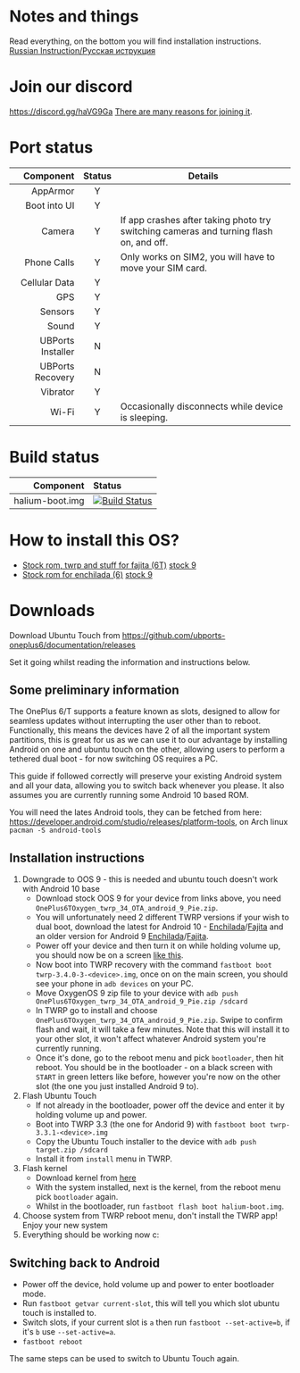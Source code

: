 # Notes and things

Read everything, on the bottom you will find installation instructions.
[Russian Instruction/Русская иструкция](https://github.com/ubports-oneplus6/documentation/blob/master/README.ru.md)
# Join our discord

https://discord.gg/haVG9Ga [There are many reasons for joining it](https://imgur.com/a/WM9ZNDc).

# Port status

|         Component | Status | Details            |
|------------------:|:------:|--------------------|
|          AppArmor |    Y   |                    |
|      Boot into UI |    Y   |                    |
|            Camera |    Y   | If app crashes after taking photo try switching cameras and turning flash on, and off. |
|       Phone Calls |    Y   |  Only works on SIM2, you will have to move your SIM card. |
|     Cellular Data |    Y   |                    |
|               GPS |    Y   |                    |
|           Sensors |    Y   |                    |
|             Sound |    Y   |                    |
| UBPorts Installer |    N   |                    |
|  UBPorts Recovery |    N   |                    |
|          Vibrator |    Y   |                    |
|             Wi-Fi |    Y   | Occasionally disconnects while device is sleeping. |

# Build status

|         Component | Status |
|------------------:|:-------|
|   halium-boot.img | [![Build Status](https://oldpc.mrcyjanek.net:443/ci/job/ubports-oneplus6-android_kernel_oneplus_sdm845/badge/icon)](https://oldpc.mrcyjanek.net:443/ci/job/ubports-oneplus6-android_kernel_oneplus_sdm845/) |

# How to install this OS?

 * [Stock rom, twrp and stuff for fajita (6T)](https://oldpc.mrcyjanek.net/files/:D/Documents/Porting/fajita) [stock 9](https://otafsg1.h2os.com/patch/amazone2/GLO/OnePlus6TOxygen/OnePlus6TOxygen_34.O.24_GLO_024_1909112343/OnePlus6TOxygen_34_OTA_024_all_1909112343_d5b1905.zip)
 * [Stock rom for enchilada (6)](https://oldpc.mrcyjanek.net/files/:D/Documents/Porting/enchilada) [stock 9](https://otafsg1.h2os.com/patch/amazone2/GLO/OnePlus6Oxygen/OnePlus6Oxygen_22.O.34_GLO_034_1909112343/OnePlus6Oxygen_22_OTA_034_all_1909112343_dd26.zip)

# Downloads
Download Ubuntu Touch from https://github.com/ubports-oneplus6/documentation/releases

Set it going whilst reading the information and instructions below.

## Some preliminary information

The OnePlus 6/T supports a feature known as slots, designed to allow for seamless updates without interrupting the user other than to reboot. Functionally, this means the devices have 2 of all the important system partitions, this is great for us as we can use it to our advantage by installing Android on one and ubuntu touch on the other, allowing users to perform a tethered dual boot - for now switching OS requires a PC.

This guide if followed correctly will preserve your existing Android system and all your data, allowing you to switch back whenever you please. It also assumes you are currently running some Android 10 based ROM.

You will need the lates Android tools, they can be fetched from here: https://developer.android.com/studio/releases/platform-tools, on Arch linux `pacman -S android-tools`

## Installation instructions

1. Downgrade to OOS 9 - this is needed and ubuntu touch doesn't work with Android 10 base
    * Download stock OOS 9 for your device from links above, you need `OnePlus6TOxygen_twrp_34_OTA_android_9_Pie.zip`.
    * You will unfortunately need 2 different TWRP versions if your wish to dual boot, download the latest for Android 10 - [Enchilada](https://eu.dl.twrp.me/enchilada/twrp-3.4.0-3-enchilada.img.html)/[Fajita](https://dl.twrp.me/fajita/twrp-3.4.0-1-fajita.img.html) and an older version for Android 9 [Enchilada](https://eu.dl.twrp.me/enchilada/twrp-3.3.1-2-enchilada.img.html)/[Fajita](https://dl.twrp.me/fajita/twrp-3.3.1-1-fajita.img.html).
    * Power off your device and then turn it on while holding volume up, you should now be on a screen [like this](https://gist.github.com/Jim-Bar/a74dc9f45d049340c2a8576f2bdef701#file-oneplus_6_bootloader-jpg).
    * Now boot into TWRP recovery with the command `fastboot boot twrp-3.4.0-3-<device>.img`, once on on the main screen, you should see your phone in `adb devices` on your PC.
    * Move OxygenOS 9 zip file to your device with `adb push OnePlus6TOxygen_twrp_34_OTA_android_9_Pie.zip /sdcard`
    * In TWRP go to install and choose `OnePlus6TOxygen_twrp_34_OTA_android_9_Pie.zip`. Swipe to confirm flash and wait, it will take a few minutes. Note that this will install it to your other slot, it won't affect whatever Android system you're currently running.
    * Once it's done, go to the reboot menu and pick `bootloader`, then hit reboot. You should be in the bootloader - on a black screen with `START` in green letters like before, however you're now on the other slot (the one you just installed Android 9 to).
2. Flash Ubuntu Touch
    * If not already in the bootloader, power off the device and enter it by holding volume up and power.
    * Boot into TWRP 3.3 (the one for Andorid 9) with `fastboot boot twrp-3.3.1-<device>.img`
    * Copy the Ubuntu Touch installer to the device with `adb push target.zip /sdcard`
    * Install it from `install` menu in TWRP.
3. Flash kernel
    * Download kernel from [here](https://github.com/ubports-oneplus6/documentation/releases)
    * With the system installed, next is the kernel, from the reboot menu pick `bootloader` again.
    * Whilst in the bootloader, run `fastboot flash boot halium-boot.img`.
4. Choose system from TWRP reboot menu, don't install the TWRP app!
Enjoy your new system
1734895. Everything should be working now c:

## Switching back to Android
* Power off the device, hold volume up and power to enter bootloader mode.
* Run `fastboot getvar current-slot`, this will tell you which slot ubuntu touch is installed to.
* Switch slots, if your current slot is `a` then run `fastboot --set-active=b`, if it's `b` use `--set-active=a`.
* `fastboot reboot`

The same steps can be used to switch to Ubuntu Touch again.
